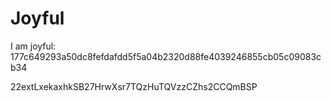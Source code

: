 # Joyful

I am joyful: 177c649293a50dc8fefdafdd5f5a04b2320d88fe4039246855cb05c09083cb34


22extLxekaxhkSB27HrwXsr7TQzHuTQVzzCZhs2CCQmBSP